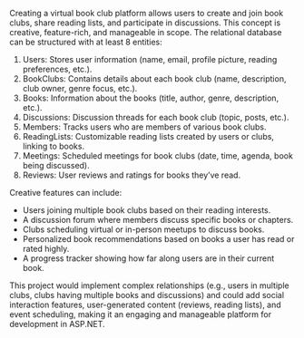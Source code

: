 Creating a virtual book club platform allows users to create and join book clubs, share reading lists, and participate in discussions. This concept is creative, feature-rich, and manageable in scope. The relational database can be structured with at least 8 entities:

1. Users: Stores user information (name, email, profile picture, reading preferences, etc.).
2. BookClubs: Contains details about each book club (name, description, club owner, genre focus, etc.).
3. Books: Information about the books (title, author, genre, description, etc.).
4. Discussions: Discussion threads for each book club (topic, posts, etc.).
5. Members: Tracks users who are members of various book clubs.
6. ReadingLists: Customizable reading lists created by users or clubs, linking to books.
7. Meetings: Scheduled meetings for book clubs (date, time, agenda, book being discussed).
8. Reviews: User reviews and ratings for books they’ve read.

Creative features can include:

- Users joining multiple book clubs based on their reading interests.
- A discussion forum where members discuss specific books or chapters.
- Clubs scheduling virtual or in-person meetups to discuss books.
- Personalized book recommendations based on books a user has read or rated highly.
- A progress tracker showing how far along users are in their current book.

This project would implement complex relationships (e.g., users in multiple clubs, clubs having multiple books and discussions) and could add social interaction features, user-generated content (reviews, reading lists), and event scheduling, making it an engaging and manageable platform for development in ASP.NET.
